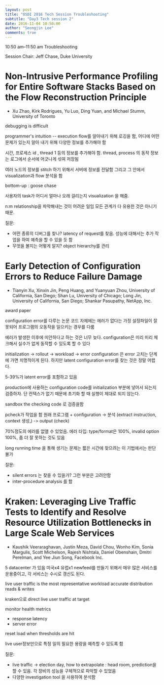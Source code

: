 ```yaml
---
layout: post
title: "OSDI 2016 Tech Session Troubleshooting"
subtitle: "Day3 Tech session 2"
date: 2016-11-04 10:50:00
author: "Seongjin Lee"
comments: true
---
```



10:50 am–11:50 am
Troubleshooting

Session Chair: Jeff Chase, Duke University

# Non-Intrusive Performance Profiling for Entire Software Stacks Based on the Flow Reconstruction Principle
* Xu Zhao, Kirk Rodrigues, Yu Luo, Ding Yuan, and Michael Stumm, University of Toronto

debugging is difficult

programmer's intuition -- execution flow를 알아내기 위해 로깅을 함, 어디에 어떤 문제가 있는지 알아 내기 위해 다양한 정보를 추가해야 함

시간, 프로세스 id , thread 1 등의 정보를 추가해야 함.
thread, process 의 동작 정보는 로그에서 순서에 어긋나게 섞여 저장됨

여러 노드의 정보를 stitch 하기 위해서 서버에 정보를 전달함 그리고 그 안에서 visualization과 flow 분석을 함

bottom-up : goose chase

사용자의 task가 어디서 얼마나 오래 걸리는지 visualization 을 해줌.

n:m relationship을 파악해내는 것이 어려운 일임
모든 관계가 다 유용한 것은 아니기 때문.

질문:
 - 어떤 종류의 디버그를 찾나? latency of request를 찾음. 성능에 대해서는 추가 작업을 하여 예측을 할 수 있을 듯 함
 - 무엇을 볼지는 어떻게 알지? object hierarchy를 관리


# Early Detection of Configuration Errors to Reduce Failure Damage
* Tianyin Xu, Xinxin Jin, Peng Huang, and Yuanyuan Zhou, University of California, San Diego; Shan Lu, University of Chicago; Long Jin, University of California, San Diego; Shankar Pasupathy, NetApp, Inc.

award paper

configuration error를 다루는 논문
코드 자체에는 에러가 없다는 가정
설정파일이 잘못되어 프로그램의 오동작을 일으키는 경우를 다룸

에러가 발생한 이후에 미안하다고 하는 것은 너무 늦다.
configuration은 미리 미리 체크해서 실수가 없게 동작할 수 있도록 할 수 있다

initialization -> rollout -> workload -> error
configuration 은 error 고치는 단계에 가면 치명적이게 된다.
하지만 latent configuration error를 찾는 것은 정말 어렵다.


5-39%가 latent error를 포함하고 있음

production에 사용하는 configuration code를 initialization 부분에 넣어서 되는지 검증하자. 단 컨텍스가 없기 때문에 초기화 할 때 실행이 제대로 되지 않는다.

sandbox the checking code 로 검증을함

pcheck가 작업을 함
 원래 프로그램 + configuration -> 분석 (extract instruction, context 생성,) -> output (check)

 70%정도의 에러를 없앨 수 있었음.
 에러 타입: type/format은 100%, invalid option 100%, 좀 더 잘 못하는 것도 있음

long running time 을 통해 생기는 문제는 짧은 시간에 찾으려는 이 기법에서는 판단 불가


질문:
 - silent errors 는 찾을 수 있을가? 그런 부분은 고려안함
 - inter-procedure analysis 를 함


# Kraken: Leveraging Live Traffic Tests to Identify and Resolve Resource Utilization Bottlenecks in Large Scale Web Services
* Kaushik Veeraraghavan, Justin Meza, David Chou, Wonho Kim, Sonia Margulis, Scott Michelson, Rajesh Nishtala, Daniel Obenshain, Dmitri Perelman, and Yee Jiun Song, Facebook Inc.


5 datacenter 가 있음 미국x4 유럽x1
newfeed를 만들기 위해서 매우 많은 서비스를 운용중이고, 각 서비스는 수시로 갱신도 된다.

live user traffic is the most representative workload
accurate distribution reads & writes

kraken으로 direct live user traffic at target

monitor health metrics
  - response latency
  - server error

reset load when thresholds are hit

live user정보만으로 특정 일의 필요한 용량을 예측할 수 있도록 함

질문:
 - live traffic -> election day, how to extrapolate : head room, prediction을 할 수 있음. 각 장비의 성능을 구체적으로 파악할 수 있었음
 - 다양한 investigation tool 을 사용하여 분석함

